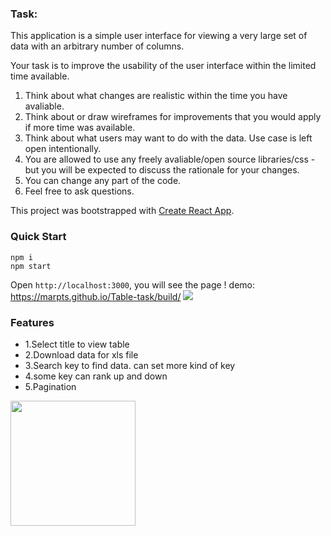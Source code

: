 ### Task: 

This application is a simple user interface for viewing a very large set of data with an arbitrary number of columns.

Your task is to improve the usability of the user interface within the limited time available.

1. Think about what changes are realistic within the time you have avaliable.
2. Think about or draw wireframes for improvements that you would apply if more time was available.
3. Think about what users may want to do with the data. Use case is left open intentionally. 
4. You are allowed to use any freely avaliable/open source libraries/css - but you will be expected to discuss the rationale for your changes.
5. You can change any part of the code.
5. Feel free to ask questions.

This project was bootstrapped with [Create React App](https://github.com/facebook/create-react-app).

### Quick Start

```
npm i
npm start
```

Open `http://localhost:3000`, you will see the page !
demo: https://marpts.github.io/Table-task/build/
<img src="https://marpts.github.io/Table-task/src/tableDemo.png" >


### Features
- 1.Select title to view table
- 2.Download data for xls file
- 3.Search key to find data. can set more kind of key
- 4.some key can rank up and down
- 5.Pagination
<img src="https://marpts.github.io/Table-task/src/Pagination.png" width="200px" >

